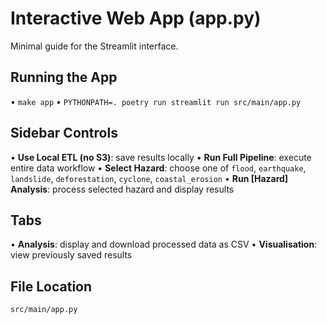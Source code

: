 # Interactive Web App (app.py)

Minimal guide for the Streamlit interface.

## Running the App

• `make app`
• `PYTHONPATH=. poetry run streamlit run src/main/app.py`

## Sidebar Controls

• **Use Local ETL (no S3)**: save results locally
• **Run Full Pipeline**: execute entire data workflow
• **Select Hazard**: choose one of `flood`, `earthquake`, `landslide`,
`deforestation`, `cyclone`, `coastal_erosion`
• **Run [Hazard] Analysis**: process selected hazard and display results

## Tabs

• **Analysis**: display and download processed data as CSV
• **Visualisation**: view previously saved results

## File Location

`src/main/app.py`
